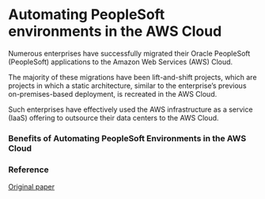 

# Automating PeopleSoft environments in the AWS Cloud

Numerous enterprises have successfully migrated their Oracle PeopleSoft (PeopleSoft) applications to the Amazon Web Services (AWS) Cloud. 

The majority of these migrations have been lift-and-shift projects, which are projects in which a static architecture, similar to the enterprise’s previous on-premises-based deployment, is recreated in the AWS Cloud. 

Such enterprises have effectively used the AWS infrastructure as a service (IaaS) offering to outsource their data centers to the AWS Cloud.



### Benefits of Automating PeopleSoft Environments in the AWS Cloud














### Reference

<a href="https://d1.awsstatic.com/whitepapers/Automating-PeopleSoft-Environments-in-AWS-Cloud.pdf?did=wp_card&trk=wp_card"> Original paper </a>
